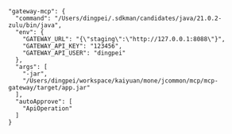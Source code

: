     "gateway-mcp": {
      "command": "/Users/dingpei/.sdkman/candidates/java/21.0.2-zulu/bin/java",
      "env": {
        "GATEWAY_URL": "{\"staging\":\"http://127.0.0.1:8088\"}",
        "GATEWAY_API_KEY": "123456",
        "GATEWAY_API_USER": "dingpei"
      },
      "args": [
        "-jar",
        "/Users/dingpei/workspace/kaiyuan/mone/jcommon/mcp/mcp-gateway/target/app.jar"
      ],
      "autoApprove": [
        "ApiOperation"
      ]
    }